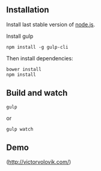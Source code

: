 ## Installation

Install last stable version of [node.js](https://nodejs.org/en/).

Install gulp
```
npm install -g gulp-cli
```

Then install dependencies:
```
bower install
npm install
```

## Build and watch
```
gulp
```

or

```
gulp watch
```

## Demo

(http://victorvolovik.com/)
